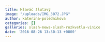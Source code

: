 ```yaml
---
title: Hlaváč žlutavý
image: "/uploads/IMG_3072.JPG"
author: katerina-polednikova
categories: []
galleries: slash-news-slash-rozkvetla-vinice
date: '2016-08-26 13:30:13 +0000'
---
```


